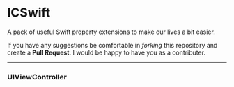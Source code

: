 # ICSwift

A pack of useful Swift property extensions to make our lives a bit easier.

If you have any suggestions be comfortable in _forking_ this repository and
create a **Pull Request**. I would be happy to have you as a contributer.

---

### UIViewController


